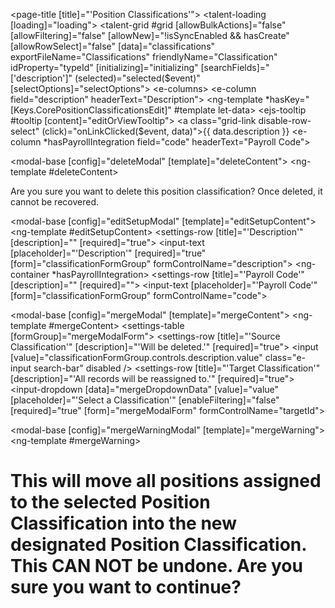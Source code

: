 <page-title [title]="'Position Classifications'"></page-title>
<talent-loading [loading]="loading"></talent-loading>
<talent-grid #grid
             [allowBulkActions]="false"
             [allowFiltering]="false"
             [allowNew]="!isSyncEnabled && hasCreate"
             [allowRowSelect]="false"
             [data]="classifications"
             exportFileName="Classifications"
             friendlyName="Classification"
             idProperty="typeId"
             [initializing]="initializing"
             [searchFields]="['description']"
             (selected)="selected($event)"
             [selectOptions]="selectOptions">
  <e-columns>
    <e-column field="description" headerText="Description">
      <ng-template *hasKey="[Keys.CorePositionClassificationsEdit]" #template let-data>
        <ejs-tooltip #tooltip
                     [content]="editOrViewTooltip">
          <a class="grid-link disable-row-select" (click)="onLinkClicked($event, data)">{{ data.description }}</a>
        </ejs-tooltip>
      </ng-template>
    </e-column>
    <e-column *hasPayrollIntegration field="code" headerText="Payroll Code"></e-column>
  </e-columns>
</talent-grid>

<!-- delete -->
<modal-base [config]="deleteModal" [template]="deleteContent"></modal-base>
<ng-template #deleteContent>
  <div class="row">
    <div class="col-xs-12">
      Are you sure you want to delete this position classification? Once deleted, it cannot be recovered.
    </div>
  </div>
</ng-template>

<!-- new / edit -->
<modal-base [config]="editSetupModal"
            [template]="editSetupContent"></modal-base>
<ng-template #editSetupContent>
  <settings-table>
    <settings-row [title]="'Description'" [description]="" [required]="true">
      <input-text [placeholder]="'Description'" [required]="true" [form]="classificationFormGroup" formControlName="description"></input-text>
    </settings-row>
    <ng-container *hasPayrollIntegration>
      <settings-row [title]="'Payroll Code'" [description]="" [required]="">
        <input-text [placeholder]="'Payroll Code'" [form]="classificationFormGroup" formControlName="code"></input-text>
      </settings-row>
    </ng-container>
  </settings-table>
</ng-template>

<!-- merge -->
<modal-base [config]="mergeModal"
            [template]="mergeContent"></modal-base>
<ng-template #mergeContent>
  <settings-table  [formGroup]="mergeModalForm">
    <settings-row [title]="'Source Classification'" [description]="'Will be deleted.'" [required]="true">
      <input [value]="classificationFormGroup.controls.description.value" class="e-input search-bar" disabled />
    </settings-row>
    <settings-row [title]="'Target Classification'" [description]="'All records will be reassigned to.'" [required]="true">
      <input-dropdown [data]="mergeDropdownData" [value]="value" [placeholder]="'Select a Classification'" [enableFiltering]="false" [required]="true" [form]="mergeModalForm" formControlName="targetId"></input-dropdown>
    </settings-row>
  </settings-table>
</ng-template>

<modal-base [config]="mergeWarningModal"
            [template]="mergeWarning"></modal-base>
<ng-template #mergeWarning>
  <settings-table>
    <h1>
      This will move all positions assigned to the selected Position
      Classification into the new designated Position Classification.
      This <b>CAN NOT</b> be undone. Are you sure you want to continue?
    </h1>
  </settings-table>
</ng-template>

